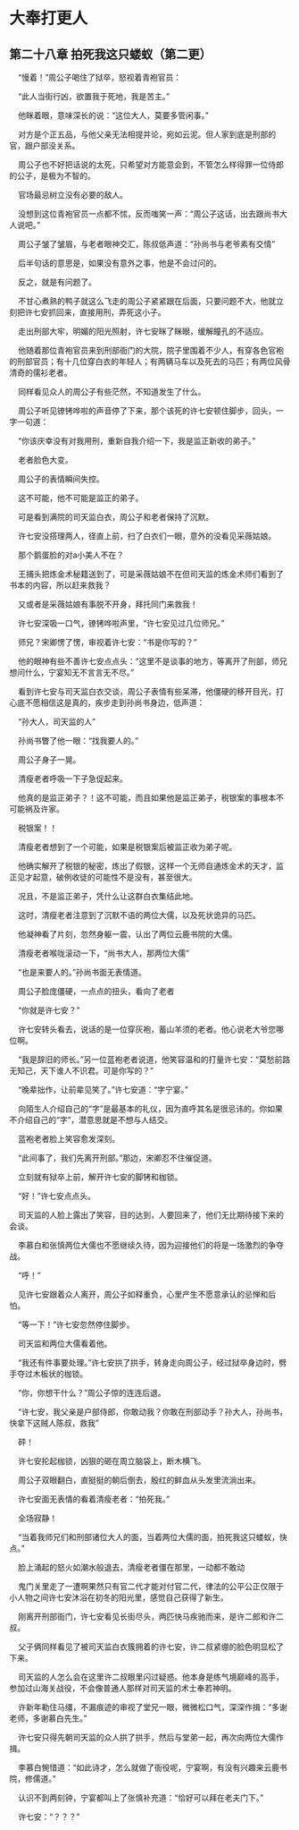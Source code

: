 # 大奉打更人 
 ## 第二十八章 拍死我这只蝼蚁（第二更）
     “慢着！”周公子喝住了狱卒，怒视着青袍官员：

    “此人当街行凶，欲置我于死地，我是苦主。”

    他眯着眼，意味深长的说：“这位大人，莫要多管闲事。”

    对方是个正五品，与他父亲无法相提并论，宛如云泥。但人家到底是刑部的官，跟户部没关系。

    周公子也不好把话说的太死，只希望对方能意会到，不管怎么样得罪一位侍郎的公子，是极为不智的。

    官场最忌树立没有必要的敌人。

    没想到这位青袍官员一点都不怵，反而嗤笑一声：“周公子这话，出去跟尚书大人说吧。”

    周公子皱了皱眉，与老者眼神交汇，陈叔低声道：“孙尚书与老爷素有交情”

    后半句话的意思是，如果没有意外之事，他是不会过问的。

    反之，就是有问题了。

    不甘心煮熟的鸭子就这么飞走的周公子紧紧跟在后面，只要问题不大，他就立刻把许七安抓回来，直接用刑，弄死这小子。

    走出刑部大牢，明媚的阳光照射，许七安眯了眯眼，缓解瞳孔的不适应。

    他随着那位青袍官员来到刑部衙门的大院，院子里围着不少人，有穿各色官袍的刑部官员；有十几位穿白衣的年轻人；有两辆马车以及死去的马匹；有两位风骨清奇的儒衫老者。

    同样看见众人的周公子有些茫然，不知道发生了什么。

    周公子听见镣铐哗啦的声音停了下来，那个该死的许七安顿住脚步，回头，一字一句道：

    “你该庆幸没有对我用刑，重新自我介绍一下，我是监正新收的弟子。”

    老者脸色大变。

    周公子的表情瞬间失控。

    这不可能，他不可能是监正的弟子。

    可是看到满院的司天监白衣，周公子和老者保持了沉默。

    许七安没搭理两人，径直上前，扫了白衣们一眼，意外的没看见采薇姑娘。

    那个鹅蛋脸的对a小美人不在？

    王捕头把炼金术秘籍送到了，可是采薇姑娘不在但司天监的炼金术师们看到了书本的内容，所以赶来救我？

    又或者是采薇姑娘有事脱不开身，拜托同门来救我！

    许七安深吸一口气，镣铐哗啦声里，“许七安见过几位师兄。”

    师兄？宋卿愣了愣，审视着许七安：“书是你写的？”

    他的眼神有些不善许七安点点头：“这里不是谈事的地方，等离开了刑部，师兄想问什么，宁宴知无不言言无不尽。”

    看到许七安与司天监白衣交谈，周公子表情有些呆滞，他僵硬的移开目光，打心底不愿相信这是真的，疾步走到孙尚书身边，低声道：

    “孙大人，司天监的人”

    孙尚书瞥了他一眼：“找我要人的。”

    周公子身子一晃。

    清瘦老者呼吸一下子急促起来。

    他真的是监正弟子？！这不可能，而且如果他是监正弟子，税银案的事根本不可能祸及许家。

    税银案！！

    清瘦老者想到了一个可能，如果是税银案后被监正收为弟子呢。

    他确实解开了税银的秘密，炼出了假银，这样一个无师自通炼金术的天才，监正见才起意，破例收徒的可能性不是没有，甚至很大。

    况且，不是监正弟子，凭什么让这群白衣集结此地。

    这时，清瘦老者注意到了沉默不语的两位大儒，以及死状诡异的马匹。

    他凝神看了片刻，忽然身躯一震，认出了两位云鹿书院的大儒。

    清瘦老者喉咙滚动一下，“尚书大人，那两位大儒”

    “也是来要人的。”孙尚书面无表情道。

    周公子脸庞僵硬，一点点的扭头，看向了老者

    “你就是许七安？”

    许七安转头看去，说话的是一位穿灰袍，蓄山羊须的老者。他心说老大爷您哪位啊。

    “我是辞旧的师长。”另一位蓝袍老者说道，他笑容温和的打量许七安：“莫愁前路无知己，天下谁人不识君。可是你写的？”

    “晚辈拙作，让前辈见笑了。”许七安道：“字宁宴。”

    向陌生人介绍自己的“字”是最基本的礼仪，因为直呼其名是很忌讳的。你如果不介绍自己的“字”，潜意思就是不想与人结交。

    蓝袍老者脸上笑容愈发深刻。

    “此间事了，我们先离开刑部。”那边，宋卿忍不住催促道。

    立刻就有狱卒上前，解开许七安的脚铐和枷锁。

    “好！”许七安点点头。

    司天监的人脸上露出了笑容，目的达到，人要回来了，他们无比期待接下来的会谈。

    李慕白和张慎两位大儒也不愿继续久待，因为迎接他们的将是一场激烈的争夺战。

    “呼！”

    见许七安跟着众人离开，周公子如释重负，心里产生不愿意承认的忌惮和后怕。

    “等一下！”许七安忽然停住脚步。

    司天监和两位大儒看着他。

    “我还有件事要处理。”许七安拱了拱手，转身走向周公子，经过狱卒身边时，劈手夺过木板状的枷锁。

    “你，你想干什么？”周公子惊的连连后退。

    “许七安，我父亲是户部侍郎，你敢动我？你敢在刑部动手？孙大人，孙尚书，快拿下这贼人陈叔，救我”

    砰！

    许七安抡起枷锁，凶狠的砸在周立脑袋上，断木横飞。

    周公子双眼翻白，直挺挺的朝后倒去，殷红的鲜血从头发里流淌出来。

    许七安面无表情的看着清瘦老者：“拍死我。”

    全场寂静！

    “当着我师兄们和刑部诸位大人的面，当着两位大儒的面，拍死我这只蝼蚁，快点。”

    脸上涌起的怒火如潮水般退去，清瘦老者僵在那里，一动都不敢动

    鬼门关里走了一遭啊果然只有官二代才能对付官二代，律法的公平公正仅限于小人物之间许七安沐浴在初冬的阳光里，感觉自己获得了新生。

    刚离开刑部衙门，许七安看见长街尽头，两匹快马疾驰而来，是许二郎和许二叔。

    父子俩同样看见了被司天监白衣簇拥着的许七安，许二叔紧绷的脸色明显松了下来。

    司天监的人怎么会在这里许二叔眼里闪过疑惑。他本身是练气境巅峰的高手，参加过山海关战役，不会像普通人那样对司天监的术士奉若神明。

    许新年勒住马缰，不漏痕迹的审视了堂兄一眼，微微松口气，深深作揖：“多谢老师，多谢慕白先生。”

    许七安只得先朝司天监的众人拱了拱手，然后与堂弟一起，再次向两位大儒作揖。

    李慕白惋惜道：“如此诗才，怎么就做了衙役呢，宁宴啊，有没有兴趣来云鹿书院，修儒道。”

    认识不到两刻钟，宁宴都叫上了张慎补充道：“恰好可以拜在老夫门下。”

    许七安：“？？？”
